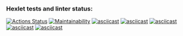 ### Hexlet tests and linter status:
[![Actions Status](https://github.com/FoggySmile/python-project-49/workflows/hexlet-check/badge.svg)](https://github.com/FoggySmile/python-project-49/actions)
[![Maintainability](https://api.codeclimate.com/v1/badges/35907134e1d5a6f16dc2/maintainability)](https://codeclimate.com/github/FoggySmile/python-project-49/maintainability)
[![asciicast](https://asciinema.org/a/wlH5wqBoAXWm95PJ8uSgct29o.svg)](https://asciinema.org/a/wlH5wqBoAXWm95PJ8uSgct29o)
[![asciicast](https://asciinema.org/a/ObsosKGjb1kzOIPDg2uAKMzJq.svg)](https://asciinema.org/a/ObsosKGjb1kzOIPDg2uAKMzJq)
[![asciicast](https://asciinema.org/a/C4vCdYChvZP1II5EdR17HVMW9.svg)](https://asciinema.org/a/C4vCdYChvZP1II5EdR17HVMW9)
[![asciicast](https://asciinema.org/a/9tJXEdEt3N8RVlNt1QXYkilcm.svg)](https://asciinema.org/a/9tJXEdEt3N8RVlNt1QXYkilcm)
[![asciicast](https://asciinema.org/a/ghQveJfGfcbR9xPD9Qkw363Bq.svg)](https://asciinema.org/a/ghQveJfGfcbR9xPD9Qkw363Bq)